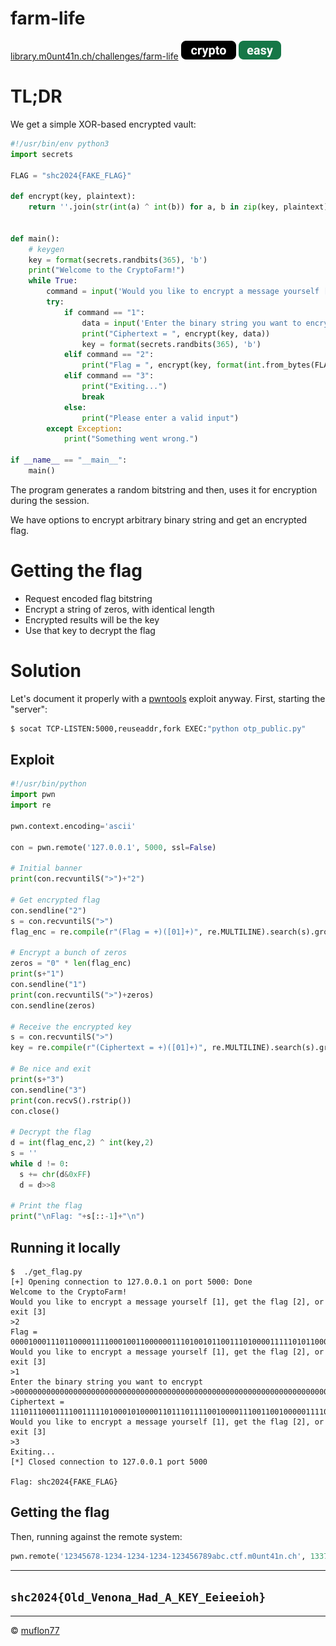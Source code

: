 # farm-life

[library.m0unt41n.ch/challenges/farm-life](https://library.m0unt41n.ch/challenges/farm-life) ![](../../resources/crypto.svg) ![](../../resources/easy.svg) 

# TL;DR

We get a simple XOR-based encrypted vault:

```python
#!/usr/bin/env python3
import secrets

FLAG = "shc2024{FAKE_FLAG}"

def encrypt(key, plaintext):
    return ''.join(str(int(a) ^ int(b)) for a, b in zip(key, plaintext))


def main():
    # keygen
    key = format(secrets.randbits(365), 'b')
    print("Welcome to the CryptoFarm!")
    while True:
        command = input('Would you like to encrypt a message yourself [1], get the flag [2], or exit [3] \n>').strip()
        try:
            if command == "1":
                data = input('Enter the binary string you want to encrypt \n>')
                print("Ciphertext = ", encrypt(key, data))
                key = format(secrets.randbits(365), 'b')
            elif command == "2":
                print("Flag = ", encrypt(key, format(int.from_bytes(FLAG.encode(), 'big'), 'b')))
            elif command == "3":
                print("Exiting...")
                break
            else:
                print("Please enter a valid input")
        except Exception:
            print("Something went wrong.")

if __name__ == "__main__":
    main()
```

The program generates a random bitstring and then, uses it for encryption during the session.

We have options to encrypt arbitrary binary string and get an encrypted flag.

# Getting the flag

*   Request encoded flag bitstring
*   Encrypt a string of zeros, with identical length
*   Encrypted results will be the key
*   Use that key to decrypt the flag

# Solution

Let's document it properly with a [pwntools](https://github.com/Gallopsled/pwntools) exploit anyway. First, starting the "server":

```bash
$ socat TCP-LISTEN:5000,reuseaddr,fork EXEC:"python otp_public.py"
```

## Exploit

```python
#!/usr/bin/python
import pwn
import re

pwn.context.encoding='ascii'

con = pwn.remote('127.0.0.1', 5000, ssl=False)

# Initial banner
print(con.recvuntilS(">")+"2")

# Get encrypted flag
con.sendline("2")
s = con.recvuntilS(">")
flag_enc = re.compile(r"(Flag = +)([01]+)", re.MULTILINE).search(s).group(2)

# Encrypt a bunch of zeros
zeros = "0" * len(flag_enc)
print(s+"1")
con.sendline("1")
print(con.recvuntilS(">")+zeros)
con.sendline(zeros)

# Receive the encrypted key
s = con.recvuntilS(">")
key = re.compile(r"(Ciphertext = +)([01]+)", re.MULTILINE).search(s).group(2)

# Be nice and exit
print(s+"3")
con.sendline("3")
print(con.recvS().rstrip())
con.close()

# Decrypt the flag
d = int(flag_enc,2) ^ int(key,2)
s = ''
while d != 0:
  s += chr(d&0xFF)
  d = d>>8

# Print the flag
print("\nFlag: "+s[::-1]+"\n")
```

## Running it locally

```
$  ./get_flag.py 
[+] Opening connection to 127.0.0.1 on port 5000: Done
Welcome to the CryptoFarm!
Would you like to encrypt a message yourself [1], get the flag [2], or exit [3] 
>2
Flag =  00001000111011000011110001001100000011101001011001110100001111101011000101011111011011100111001111100000100110011011110111011011000001001110110
Would you like to encrypt a message yourself [1], get the flag [2], or exit [3] 
>1
Enter the binary string you want to encrypt 
>00000000000000000000000000000000000000000000000000000000000000000000000000000000000000000000000000000000000000000000000000000000000000000000000
Ciphertext =  11101110001111001111101000101000011011101111001000011100110010000011110111011101111110001111100101011110000101010010010101011001100010100001011
Would you like to encrypt a message yourself [1], get the flag [2], or exit [3] 
>3
Exiting...
[*] Closed connection to 127.0.0.1 port 5000

Flag: shc2024{FAKE_FLAG}
```

## Getting the flag

Then, running against the remote system:

```python
pwn.remote('12345678-1234-1234-1234-123456789abc.ctf.m0unt41n.ch', 1337, ssl=True)
```

---

## `shc2024{Old_Venona_Had_A_KEY_Eeieeioh}`


<hr>

&copy; [muflon77](https://library.m0unt41n.ch/players/805ae1c8-9fe4-5816-b4a4-5057fa6eedb1)
